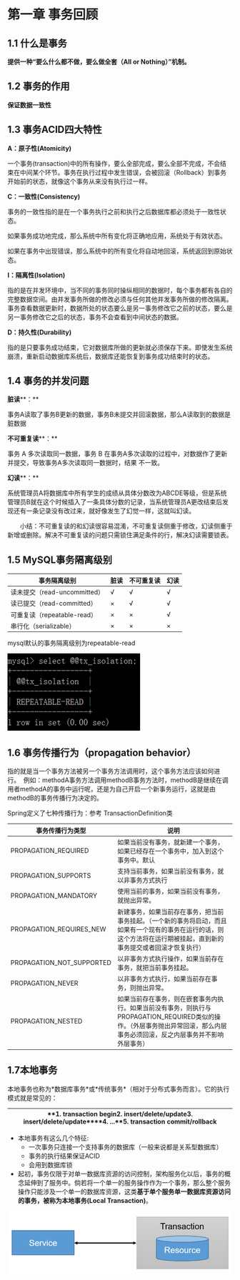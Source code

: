 # 第一章 事务回顾

## 1.1 什么是事务

**提供一种“要么什么都不做，要么做全套（All or Nothing）”机制。**

## 1.2 事务的作用

**保证数据一致性**

## 1.3 事务ACID四大特性

**A：原子性(Atomicity)**

一个事务(transaction)中的所有操作，要么全部完成，要么全部不完成，不会结束在中间某个环节。事务在执行过程中发生错误，会被回滚（Rollback）到事务开始前的状态，就像这个事务从来没有执行过一样。

**C：一致性(Consistency)**

事务的一致性指的是在一个事务执行之前和执行之后数据库都必须处于一致性状态。

如果事务成功地完成，那么系统中所有变化将正确地应用，系统处于有效状态。

如果在事务中出现错误，那么系统中的所有变化将自动地回滚，系统返回到原始状态。

**I：隔离性(Isolation)**

指的是在并发环境中，当不同的事务同时操纵相同的数据时，每个事务都有各自的完整数据空间。由并发事务所做的修改必须与任何其他并发事务所做的修改隔离。事务查看数据更新时，数据所处的状态要么是另一事务修改它之前的状态，要么是另一事务修改它之后的状态，事务不会查看到中间状态的数据。

**D：持久性(Durability)**

指的是只要事务成功结束，它对数据库所做的更新就必须保存下来。即使发生系统崩溃，重新启动数据库系统后，数据库还能恢复到事务成功结束时的状态。

## 1.4 事务的并发问题

**脏读****：** ​

事务A读取了事务B更新的数据，事务B未提交并回滚数据，那么A读取到的数据是脏数据

**不可重复读****：** ​

事务 A 多次读取同一数据，事务 B 在事务A多次读取的过程中，对数据作了更新并提交，导致事务A多次读取同一数据时，结果 不一致。

**幻读****：** ​

系统管理员A将数据库中所有学生的成绩从具体分数改为ABCDE等级，但是系统管理员B就在这个时候插入了一条具体分数的记录，当系统管理员A更改结束后发现还有一条记录没有改过来，就好像发生了幻觉一样，这就叫幻读。

　　小结：不可重复读的和幻读很容易混淆，不可重复读侧重于修改，幻读侧重于新增或删除。解决不可重复读的问题只需锁住满足条件的行，解决幻读需要锁表。

## 1.5 MySQL事务隔离级别

| 事务隔离级别&#xA;                 | 脏读&#xA; | 不可重复读&#xA; | 幻读&#xA; |
| --------------------------- | ------- | ---------- | ------- |
| 读未提交（read-uncommitted）&#xA; | √&#xA;  | √&#xA;     | √&#xA;  |
| 读已提交（read-committed）&#xA;   | ×&#xA;  | √&#xA;     | √&#xA;  |
| 可重复读（repeatable-read）&#xA;  | ×&#xA;  | ×&#xA;     | √&#xA;  |
| 串行化（serializable）&#xA;      | ×&#xA;  | ×&#xA;     | ×&#xA;  |

mysql默认的事务隔离级别为repeatable-read

![](image/image_6aJzr6oh1T.png)

## 1.6 事务传播行为（propagation behavior）

指的就是当一个事务方法被另一个事务方法调用时，这个事务方法应该如何进行。 
例如：methodA事务方法调用methodB事务方法时，methodB是继续在调用者methodA的事务中运行呢，还是为自己开启一个新事务运行，这就是由methodB的事务传播行为决定的。

Spring定义了七种传播行为：参考 TransactionDefinition类

| **事务传播行为类型**                     | **说明**                                                                                                 |
| -------------------------------- | ------------------------------------------------------------------------------------------------------ |
| PROPAGATION\_REQUIRED&#xA;       | 如果当前没有事务，就新建一个事务，如果已经存在一个事务中，加入到这个事务中。默认&#xA;                                                          |
| PROPAGATION\_SUPPORTS&#xA;       | 支持当前事务，如果当前没有事务，就以非事务方式执行&#xA;                                                                         |
| PROPAGATION\_MANDATORY&#xA;      | 使用当前的事务，如果当前没有事务，就抛出异常。&#xA;                                                                           |
| PROPAGATION\_REQUIRES\_NEW&#xA;  | 新建事务，如果当前存在事务，把当前事务挂起。（一个新的事务将启动，而且如果有一个现有的事务在运行的话，则这个方法将在运行期被挂起，直到新的事务提交或者回滚才恢复执行）&#xA;               |
| PROPAGATION\_NOT\_SUPPORTED&#xA; | 以非事务方式执行操作，如果当前存在事务，就把当前事务挂起。&#xA;                                                                     |
| PROPAGATION\_NEVER&#xA;          | 以非事务方式执行，如果当前存在事务，则抛出异常。&#xA;                                                                          |
| PROPAGATION\_NESTED&#xA;         | 如果当前存在事务，则在嵌套事务内执行。如果当前没有事务，则执行与PROPAGATION\_REQUIRED类似的操作。（外层事务抛出异常回滚，那么内层事务必须回滚，反之内层事务并不影响外层事务）&#xA; |

## 1.7本地事务

本地事务也称为\*数据库事务\*或\*传统事务\*（相对于分布式事务而言）。它的执行模式就是常见的：

| **1. transaction begin****2. insert/delete/update****3. insert/delete/update****4. ...****5. transaction commit/rollback** |
| -------------------------------------------------------------------------------------------------------------------------- |

-   本地事务有这么几个特征:
    -   一次事务只连接一个支持事务的数据库（一般来说都是关系型数据库）
    -   事务的执行结果保证ACID
    -   会用到数据库锁
-   起初，事务仅限于对单一数据库资源的访问控制，架构服务化以后，事务的概念延伸到了服务中。倘若将一个单一的服务操作作为一个事务，那么整个服务操作只能涉及一个单一的数据库资源，这类**基于****单个服务单一数据库****资源访问的事务，被称为本地事务(Local Transaction)**。

![](image/image_1_1Dsua3NYiA.png)
